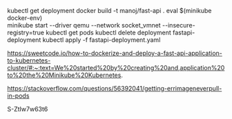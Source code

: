 kubectl get deployment
docker build -t manoj/fast-api .
eval $(minikube docker-env)  
minikube start --driver qemu --network socket_vmnet --insecure-registry=true
kubectl get pods
kubectl delete deployment fastapi-deployment 
kubectl apply -f fastapi-deployment.yaml  

https://sweetcode.io/how-to-dockerize-and-deploy-a-fast-api-application-to-kubernetes-cluster/#:~:text=We%20started%20by%20creating%20and,application%20to%20the%20Minikube%20Kubernetes. 

https://stackoverflow.com/questions/56392041/getting-errimageneverpull-in-pods

S-ZtIw7w63t6